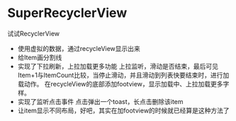 # SuperRecyclerView
试试RecyclerView
* 使用虚拟的数据，通过recycleView显示出来
* 给Item画分割线
* 实现了下拉刷新，上拉加载更多功能
上拉监听，滑动是否结束，最后可见Item+1与ItemCount比较，当停止滑动，并且滑动到列表快要结束时，进行加载动作。
在recycleView的底部添加footview，显示加载中、上拉加载更多字样。
* 实现了监听点击事件
点击弹出一个toast，长点击删除该item
* 让item显示不同布局，好吧，其实在加footview的时候就已经算是这种方法了

